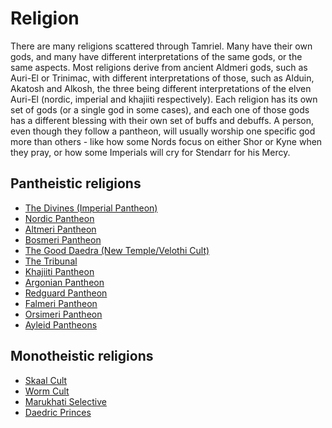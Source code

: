 <!-- @PageTitle: Religions of Tamriel | Add-ons -->

# Religion
There are many religions scattered through Tamriel. Many have their own gods, and many have different interpretations of the same gods, or the same aspects. Most religions derive from ancient Aldmeri gods, such as Auri-El or Trinimac, with different interpretations of those, such as Alduin, Akatosh and Alkosh, the three being different interpretations of the elven Auri-El (nordic, imperial and khajiiti respectively). Each religion has its own set of gods (or a single god in some cases), and each one of those gods has a different blessing with their own set of buffs and debuffs. A person, even though they follow a pantheon, will usually worship one specific god more than others - like how some Nords focus on either Shor or Kyne when they pray, or how some Imperials will cry for Stendarr for his Mercy.

## Pantheistic religions
* [The Divines (Imperial Pantheon)](/addons/religion/imperial)
* [Nordic Pantheon](/addons/religion/nord)
* [Altmeri Pantheon](/addons/religion/altmer)
* [Bosmeri Pantheon](/addons/religion/bosmer)
* [The Good Daedra (New Temple/Velothi Cult)](/addons/religion/new_dunmer)
* [The Tribunal](/addons/religion/dunmer)
* [Khajiiti Pantheon](/addons/religion/khajiit)
* [Argonian Pantheon](/addons/religion/argonian)
* [Redguard Pantheon](/addons/religion/redguard)
* [Falmeri Pantheon](/addons/religion/falmer)
* [Orsimeri Pantheon](/addons/religion/orc)
* [Ayleid Pantheons](/addons/religion/ayleid)

## Monotheistic religions
* [Skaal Cult](/addons/religion/skaal)
* [Worm Cult](/addons/religion/mannimarco)
* [Marukhati Selective](/addons/religion/marukhati)
* [Daedric Princes](/addons/religion/daedra)
